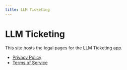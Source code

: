 ```yaml
---
title: LLM Ticketing
---
```

# LLM Ticketing
This site hosts the legal pages for the LLM Ticketing app.

- [Privacy Policy](/llm_ticketing/privacy)
- [Terms of Service](/llm_ticketing/terms)
